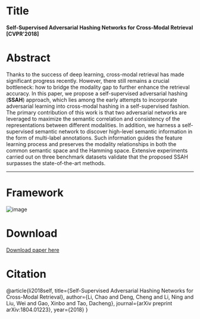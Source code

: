 Title
=====
__Self-Supervised Adversarial Hashing Networks for Cross-Modal Retrieval [CVPR'2018]__  

Abstract
======
Thanks to the success of deep learning, cross-modal retrieval has made significant progress recently. However, there still remains a crucial bottleneck: how to bridge the modality gap to further enhance the retrieval accuracy. In this paper, we propose a self-supervised adversarial hashing (__SSAH__) approach, which lies among the early attempts to incorporate adversarial learning into cross-modal hashing in a self-supervised fashion. The primary contribution of this work is that two adversarial networks are leveraged to maximize the semantic correlation and consistency of the representations between different modalities. In addition, we harness a self-supervised semantic network to discover high-level semantic information in the form of multi-label annotations. Such information guides the feature learning process and preserves the modality relationships in both the common semantic space and the Hamming space. Extensive experiments carried out on three benchmark datasets validate that the proposed SSAH surpasses the state-of-the-art methods.

---
# Framework
![image](/files/SSAH/Framework.png)


Download
======
[Download paper here](https://arxiv.org/pdf/1804.01223.pdf)

Citation
======  
@article{li2018self,
  title={Self-Supervised Adversarial Hashing Networks for Cross-Modal Retrieval},
  author={Li, Chao and Deng, Cheng and Li, Ning and Liu, Wei and Gao, Xinbo and Tao, Dacheng},
  journal={arXiv preprint arXiv:1804.01223},
  year={2018}
}
